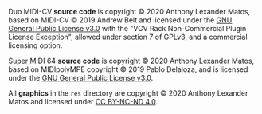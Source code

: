Duo MIDI-CV **source code** is copyright © 2020 Anthony Lexander Matos, based on MIDI-CV © 2019 Andrew Belt and licensed under the [GNU General Public License v3.0](LICENSE-GPLv3.txt) with the "VCV Rack Non-Commercial Plugin License Exception", allowed under section 7 of GPLv3, and a commercial licensing option.

Super MIDI 64 **source code** is copyright © 2020 Anthony Lexander Matos, based on MIDIpolyMPE copyright © 2019 Pablo Delaloza, and is licensed under the [GNU General Public License v3.0](LICENSE-GPLv3).

All **graphics** in the `res` directory are copyright © 2020 Anthony Lexander Matos and licensed under [CC BY-NC-ND 4.0](https://creativecommons.org/licenses/by-nc-nd/4.0/).
